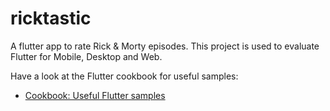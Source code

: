 # ricktastic

A flutter app to rate Rick & Morty episodes. This project is used to evaluate Flutter for Mobile, Desktop and Web.

Have a look at the Flutter cookbook for useful samples:
- [Cookbook: Useful Flutter samples](https://docs.flutter.dev/cookbook)

